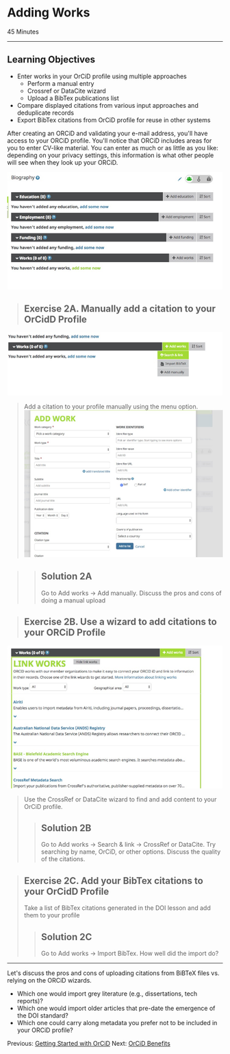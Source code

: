 #  Adding Works

45 Minutes

---

## Learning Objectives

* Enter works in your OrCiD profile using multiple approaches
    * Perform a manual entry 
    * Crossref or DataCite wizard
    * Upload a BibTex publications list
* Compare displayed citations from various input approaches and deduplicate records
* Export BibTex citations from OrCiD profile for reuse in other systems 

After creating an ORCiD and validating your e-mail address, you'll have access to your ORCiD profile. You'll notice that ORCiD includes areas for you to enter CV-like material. You can enter as much or as little as you like: depending on your privacy settings, this information is what other people will see when they look up your ORCiD.

![Blank ORCiD profile in a newly-created account](img/blankProfile.jpg)


> ## Exercise 2A. Manually add a citation to your OrCidD Profile

![Blank Works section of newly-created account](img/manualAddWorks.jpg)

> Add a citation to your profile manually using the menu option.
![Detail screen for manual add feature.](img/manualAddDetail.jpg)

 
> > ## Solution 2A
> > Go to Add works -> Add manually.  Discuss the pros and cons of doing a 
> > manual upload

> ## Exercise 2B. Use a wizard to add citations to your ORCiD Profile
![Blank Works section of newly-created account](img/AddWorks.jpg)
> Use the CrossRef or DataCite wizard to find and add content to your OrCiD
> profile.
> 
> > ## Solution 2B
> > Go to Add works -> Search & link -> CrossRef or DataCite.  Try searching by
> > name, OrCiD, or other options. Discuss the quality of the citations.

> ## Exercise 2C. Add your BibTex citations to your OrCidD Profile
> Take a list of BibTex citations generated in the DOI lesson and add them to
> your profile
> 
> > ## Solution 2C
> > Go to Add works -> Import BibTex.  How well did the import do?

---

Let's discuss the pros and cons of uploading citations from BiBTeX files vs.
relying on the ORCiD wizards.

+ Which one would import grey literature (e.g., dissertations, tech reports)?
+ Which one would import older articles that pre-date the emergence of the DOI
standard?
+ Which one could carry along metadata you prefer not to be included in your
ORCiD profile?

Previous: [Getting Started with OrCiD](00-orcid-profile.html)
Next: [OrCiD Benefits](02-orcid-benefits.html)
